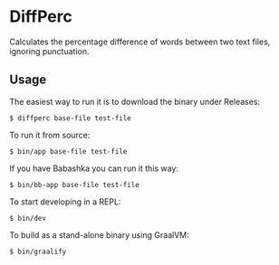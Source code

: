 # DiffPerc

Calculates the percentage difference of words between two text files, ignoring
punctuation.

## Usage

The easiest way to run it is to download the binary under Releases:

```shell
$ diffperc base-file test-file
```

To run it from source:

```shell
$ bin/app base-file test-file
```

If you have Babashka you can run it this way:

```shell
$ bin/bb-app base-file test-file
```

To start developing in a REPL:

```shell
$ bin/dev
```

To build as a stand-alone binary using GraalVM:

```shell
$ bin/graalify
```

